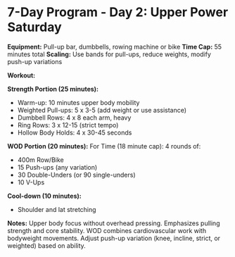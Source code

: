 # 7-Day Program - Day 2: Upper Power Saturday

**Equipment:** Pull-up bar, dumbbells, rowing machine or bike
**Time Cap:** 55 minutes total
**Scaling:** Use bands for pull-ups, reduce weights, modify push-up variations

**Workout:**

**Strength Portion (25 minutes):**
- Warm-up: 10 minutes upper body mobility
- Weighted Pull-ups: 5 x 3-5 (add weight or use assistance)
- Dumbbell Rows: 4 x 8 each arm, heavy
- Ring Rows: 3 x 12-15 (strict tempo)
- Hollow Body Holds: 4 x 30-45 seconds

**WOD Portion (20 minutes):**
For Time (18 minute cap):
4 rounds of:
- 400m Row/Bike
- 15 Push-ups (any variation)
- 30 Double-Unders (or 90 single-unders)
- 10 V-Ups

**Cool-down (10 minutes):**
- Shoulder and lat stretching

**Notes:** 
Upper body focus without overhead pressing. Emphasizes pulling strength and core stability. WOD combines cardiovascular work with bodyweight movements. Adjust push-up variation (knee, incline, strict, or weighted) based on ability.